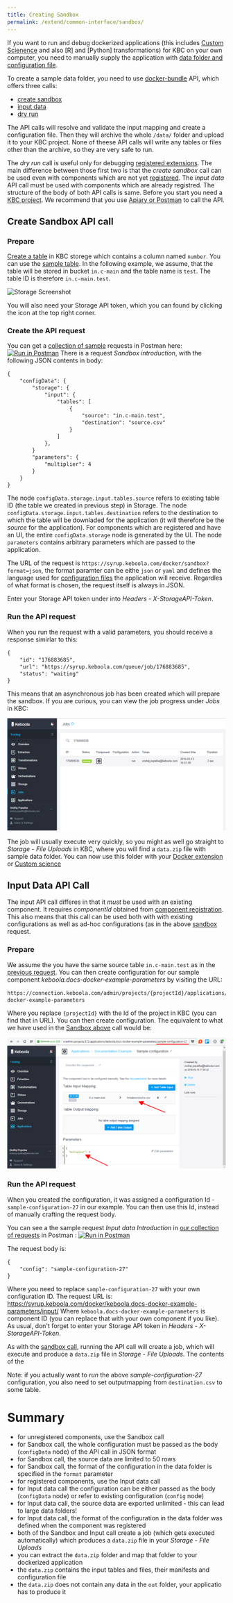 ```yaml
---
title: Creating Sandbox
permalink: /extend/common-interface/sandbox/
---
```


If you want to run and debug dockerized applications (this includes 
[Custom Scienence](/extend/custom-science/) and also [R] and [Python] transformations)
for KBC on your own computer, you need to
manually supply the application with [data folder and configuration file](/extend/common-interface/). 

To create a sample data folder, you need to use 
[docker-bundle](/overview/api/docker-bundle/) API, which offers three calls:
- [create sandbox](http://docs.kebooladocker.apiary.io/#reference/sandbox/sandbox)
- [input data](http://docs.kebooladocker.apiary.io/#reference/sandbox/input-data/create-an-input-job)
- [dry run](http://docs.kebooladocker.apiary.io/#reference/dry-run) 

The API calls will resolve and validate the input mapping and create a configuration file. 
Then they will archive the whole `/data/` folder and upload it to your KBC project.
None of theese API calls will write any tables or files other than the archive, 
so they are very safe to run. 

The *dry run* call is useful only for debugging [registered extensions](/extend/docker/#debugging).
The main difference between those first two is that the *create sandbox* call can be used even with components 
which are not yet [registered](/extend/registration/). The *input data* API call must be used with components
which are already registred. The structure of the body of both API calls is same.
Before you start you need a [KBC project](/overview/devel-project/). We recommend that you use
[Apiary or Postman](/overview/api/) to call the API.


## Create Sandbox API call

### Prepare
[Create a table](https://help.keboola.com/??) in KBC storege which contains a column named `number`. 
You can use the [sample table](/extend/source.csv). In the following example, we assume, that the 
table will be stored in bucket `in.c-main` and the table name is `test`. The table ID is therefore
`in.c-main.test`.

![Storage Screenshot](/extend/commmon-interface/sandbox-data.png)

You will also need your Storage API token, which you can found by clicking the icon at the top right corner.


### Create the API request

You can get a [collection of sample](/overview/api/) requests in Postman 
here: [![Run in Postman](https://run.pstmn.io/button.png)](https://www.getpostman.com/run-collection/7dc2e4b41225738f5411)
There is a request *Sandbox introduction*, with the following JSON contents in body:  

    {
        "configData": {
            "storage": {
                "input": {
                    "tables": [
                        {
                            "source": "in.c-main.test",
                            "destination": "source.csv"
                        }
                    ]
                },
            }
            "parameters": {
                "multiplier": 4
            }
        }
    }
    
The node `configData.storage.input.tables.source` refers to existing table ID (the table we created
in previous step) in Storage. The node `configData.storage.input.tables.destination` refers to the
destination to which the table will be downladed for the application (it will therefore be the 
*source* for the application).
For components which are registered and have an UI, the entire `configData.storage` node is generated by the UI.
The node `parameters` contains arbitrary parameters which are passed to the application.

The URL of the request is `https://syrup.keboola.com/docker/sandbox?format=json`, the format paramter can be
eithe `json` or `yaml` and defines the language used for 
[configuration files](/extend/common-interface/config-file/) the application will receive. Regardles of
what format is chosen, the request itself is always in JSON.

Enter your Storage API token under into *Headers* - *X-StorageAPI-Token*.


### Run the API request

When you run the request with a valid parameters, you should receive a response simirlar to this:

    {
        "id": "176883685",
        "url": "https://syrup.keboola.com/queue/job/176883685",
        "status": "waiting"
    }
 
This means that an asynchronous job has been created which will prepare the sandbox. If you are 
curious, you can view the job progress under *Jobs* in KBC: 

![Job progress screenshot](/extend/common-interface/sandbox-progress.png)

The job will usually execute very quickly, so you might as well go straight to *Storage* - *File Uploads* in
KBC, where you will find a `data.zip` file with sample data folder. You can now use this folder with your 
[Docker extension](/extend/docker/) or [Custom science](/extend/custom-science/) 


## Input Data API Call
The input API call differes in that it *must* be used with an existing component. It requires *componentId* obtained
from [component registration](/extend/register/). This also means that this call can be used both with 
with existing configurations as well as ad-hoc configurations (as in the above [sandbox](#sandbox) request.

### Prepare
We assume the you have the same source table `in.c-main.test` as in the [previous request](#prepare).
You can then create configuration for our sample component *keboola.docs-docker-example-parameters* by
visiting the URL:

    https://connection.keboola.com/admin/projects/{projectId}/applications/keboola.docs-docker-example-parameters 

Where you replace `{projectId}` with the Id of the project in KBC (you can find that in URL). You can then
create configuration. The equivalent to what we have used in the [Sandbox above](#sandbox) call would be: 

![Configuration screnshot](/extend/common-interface/input-configuration.png)

### Run the API request
When you created the configuration, it was assigned a configuration Id - `sample-configuration-27` in our example.
You can then use this Id, instead of manually crafting the request body. 

You can see a the sample request *Input data Introduction* in [our collection of requests](/overview/api/) in Postman 
: [![Run in Postman](https://run.pstmn.io/button.png)](https://www.getpostman.com/run-collection/7dc2e4b41225738f5411)

The request body is:

    {
        "config": "sample-configuration-27"
    }

Where you need to replace `sample-configuration-27` with your own configuration ID. The request URL is:
https://syrup.keboola.com/docker/keboola.docs-docker-example-parameters/input/
Where `keboola.docs-docker-example-parameters` is component ID (you can replace that with your own component if you like).
As usual, don't forget to enter your Storage API token in *Headers* - *X-StorageAPI-Token*.

As with the [sandbox call](#sandbox), running the API call will create a job, which will execute and produce a 
`data.zip` file in *Storage* - *File Uploads*. The contents of the 

Note: if you actually want to *run* the above *sample-configuration-27* configuration, you also need
to set outputmapping from `destination.csv` to some table.

# Summary
- for unregistered components, use the Sandbox call
 - for Sandbox call, the whole configuration must be passed as the body (`configData` node) of the API call in JSON format
 - for Sandbox call, the source data are limited to 50 rows
 - for Sandbox call, the format of the configuration in the data folder is specified in the `format` parameter
- for registered components, use the Input data call
 - for Input data call the configuration can be either passed as the body (`configData` node) or refer to 
existing configuration (`config` node)
 - for Input data call, the source data are exported unlimited - this can lead to large data folders! 
 - for Input data call, the format of the configuration in the data folder was defined when the component was registered
- both of the Sandbox and Input call create a job (which gets executed automatically) which produces a `data.zip` file 
in your *Storage* - *File Uploads*
 - you can extract the `data.zip` folder and map that folder to your dockerized application 
 - the `data.zip` contains the input tables and files, their manifests and configuration file
 - the `data.zip` does not contain any data in the `out` folder, your applicatio has to produce it
